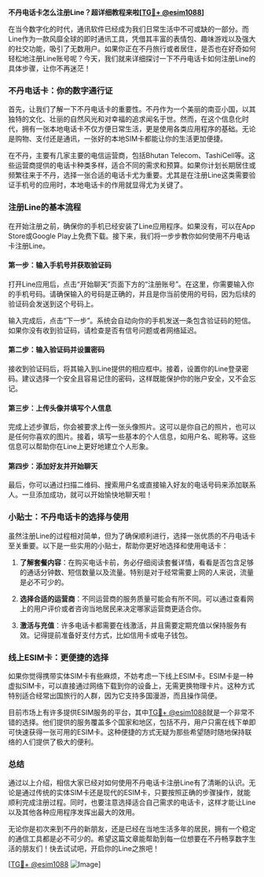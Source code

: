 **不丹电话卡怎么注册Line？超详细教程来啦[[TG💪+ @esim1088](https://t.me/s/esim1088)]**

在当今数字化的时代，通讯软件已经成为我们日常生活中不可或缺的一部分。而Line作为一款风靡全球的即时通讯工具，凭借其丰富的表情包、趣味游戏以及强大的社交功能，吸引了无数用户。如果你正在不丹旅行或者居住，是否也在好奇如何轻松地注册Line账号呢？今天，我们就来详细探讨一下不丹电话卡如何注册Line的具体步骤，让你不再迷茫！

### 不丹电话卡：你的数字通行证

首先，让我们了解一下不丹电话卡的重要性。不丹作为一个美丽的南亚小国，以其独特的文化、壮丽的自然风光和对幸福的追求闻名于世。然而，在这个信息化时代，拥有一张本地电话卡不仅方便日常生活，更是使用各类应用程序的基础。无论是购物、支付还是通讯，一张好的本地SIM卡都能让你的生活更加便捷。

在不丹，主要有几家主要的电信运营商，包括Bhutan Telecom、TashiCell等。这些运营商提供的电话卡种类多样，适合不同的需求和预算。如果你计划长期居住或频繁往来于不丹，选择一张合适的电话卡尤为重要。尤其是在注册Line这类需要验证手机号的应用时，本地电话卡的作用就显得尤为关键了。

### 注册Line的基本流程

在开始注册之前，确保你的手机已经安装了Line应用程序。如果没有，可以在App Store或Google Play上免费下载。接下来，我们将一步步教你如何使用不丹电话卡注册Line。

#### 第一步：输入手机号并获取验证码

打开Line应用后，点击“开始聊天”页面下方的“注册账号”。在这里，你需要输入你的手机号码。请确保输入的号码是正确的，并且是你当前使用的号码，因为后续的验证码会发送到这个号码上。

输入完成后，点击“下一步”。系统会自动向你的手机发送一条包含验证码的短信。如果你没有收到验证码，请检查是否有信号问题或者网络延迟。

#### 第二步：输入验证码并设置密码

接收到验证码后，将其输入到Line提供的相应框中。接着，设置你的Line登录密码。建议选择一个安全且容易记住的密码，这样既能保护你的账户安全，又不会忘记。

#### 第三步：上传头像并填写个人信息

完成上述步骤后，你会被要求上传一张头像照片。这可以是你自己的照片，也可以是任何你喜欢的图片。接着，填写一些基本的个人信息，如用户名、昵称等。这些信息可以帮助你在Line上更好地建立个人形象。

#### 第四步：添加好友并开始聊天

最后，你可以通过扫描二维码、搜索用户名或直接输入好友的电话号码来添加联系人。一旦添加成功，就可以开始愉快地聊天啦！

### 小贴士：不丹电话卡的选择与使用

虽然注册Line的过程相对简单，但为了确保顺利进行，选择一张优质的不丹电话卡至关重要。以下是一些实用的小贴士，帮助你更好地选择和使用电话卡：

1. **了解套餐内容**：在购买电话卡前，务必仔细阅读套餐详情，看看是否包含足够的通话分钟数、短信数量以及流量。特别是对于经常需要上网的人来说，流量是必不可少的。

2. **选择合适的运营商**：不同运营商的服务质量可能会有所不同。可以通过查看网上的用户评价或者咨询当地居民来决定哪家运营商更适合你。

3. **激活与充值**：许多电话卡都需要在线激活，并且需要定期充值以保持服务有效。记得提前准备好支付方式，比如信用卡或电子钱包。

### 线上ESIM卡：更便捷的选择

如果你觉得携带实体SIM卡有些麻烦，不妨考虑一下线上ESIM卡。ESIM卡是一种虚拟SIM卡，可以直接通过网络下载到你的设备上，无需更换物理卡片。这种方式特别适合经常出国旅行的人群，因为它支持多国漫游，而且操作简便。

目前市场上有许多提供ESIM服务的平台，其中[TG💪+ @esim1088](https://t.me/s/esim1088)就是一个非常不错的选择。他们提供的服务覆盖多个国家和地区，包括不丹，用户只需在线下单即可快速获得一张可用的ESIM卡。这种便捷的方式无疑为那些希望随时随地保持联络的人们提供了极大的便利。

### 总结

通过以上介绍，相信大家已经对如何使用不丹电话卡注册Line有了清晰的认识。无论是通过传统的实体SIM卡还是现代的ESIM卡，只要按照正确的步骤操作，就能顺利完成注册过程。同时，也要注意选择适合自己需求的电话卡，这样才能让Line以及其他各种应用程序发挥出最大的效用。

无论你是初次来到不丹的新朋友，还是已经在当地生活多年的居民，拥有一个稳定的通信工具都是必不可少的。希望这篇文章能帮助到每一位想要在不丹畅享数字生活的朋友们！快去试试吧，开启你的Line之旅吧！

[[TG💪+ @esim1088](https://t.me/s/esim1088) ![Image](https://i.postimg.cc/4NQfJmqS/Snipaste-2025-05-13-00-14-12.png)]